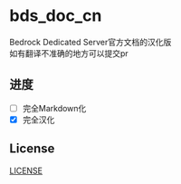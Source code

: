 # bds_doc_cn
Bedrock Dedicated Server官方文档的汉化版</br>
如有翻译不准确的地方可以提交pr

## 进度
- [ ] 完全Markdown化
- [x] 完全汉化

## License
[LICENSE](LICENSE)